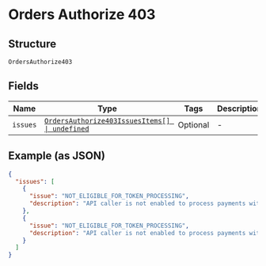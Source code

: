 
# Orders Authorize 403

## Structure

`OrdersAuthorize403`

## Fields

| Name | Type | Tags | Description |
|  --- | --- | --- | --- |
| `issues` | [`OrdersAuthorize403IssuesItems[] \| undefined`](../../doc/models/containers/orders-authorize-403-issues-items.md) | Optional | - |

## Example (as JSON)

```json
{
  "issues": [
    {
      "issue": "NOT_ELIGIBLE_FOR_TOKEN_PROCESSING",
      "description": "API caller is not enabled to process payments with the specified type of token. Please contact customer support to request permissions to process transactions with this type of token."
    },
    {
      "issue": "NOT_ELIGIBLE_FOR_TOKEN_PROCESSING",
      "description": "API caller is not enabled to process payments with the specified type of token. Please contact customer support to request permissions to process transactions with this type of token."
    }
  ]
}
```

